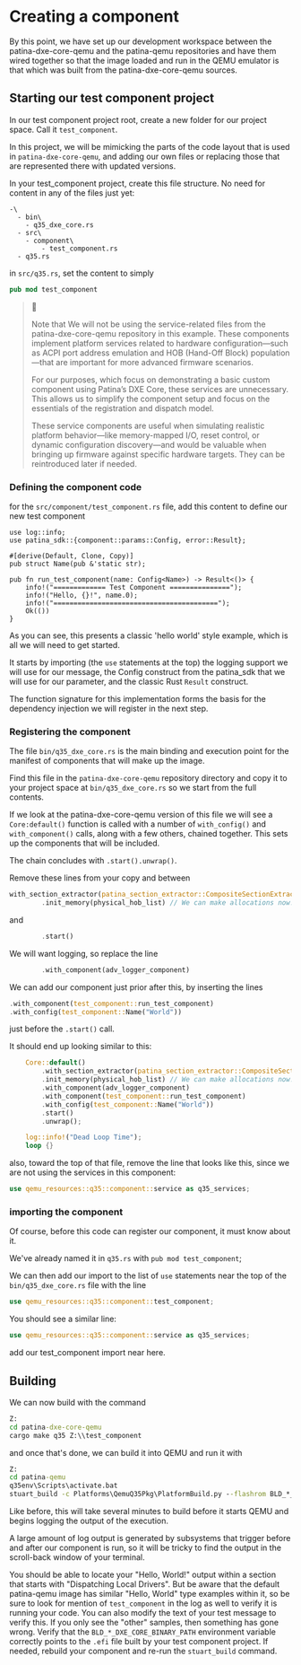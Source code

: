 # Creating a component

By this point, we have set up our development workspace between the patina-dxe-core-qemu and the patina-qemu repositories and have them wired together so that the image loaded and run in the QEMU emulator is that which was built from the patina-dxe-core-qemu sources.

## Starting our test component project
In our test component project root, create a new folder for our project space. Call it `test_component`.

In this project, we will be mimicking the parts of the code layout that is used in `patina-dxe-core-qemu`, and adding our own files or replacing those that are represented there with updated versions.  

In your test_component project, create this file structure.  No need for content in any of the files just yet:

```
-\
  - bin\
    - q35_dxe_core.rs
  - src\
    - component\
        - test_component.rs
  - q35.rs  
```  
in `src/q35.rs`, set the content to simply
```rust
pub mod test_component
```


> 👀
>
> Note that We will not be using the service-related files from the patina-dxe-core-qemu repository in this example. These components implement platform services related to hardware configuration—such as ACPI port address emulation and HOB (Hand-Off Block) population—that are important for more advanced firmware scenarios.
>
> For our purposes, which focus on demonstrating a basic custom component using Patina’s DXE Core, these services are unnecessary. This allows us to simplify the component setup and focus on the essentials of the registration and dispatch model.
>
> These service components are useful when simulating realistic platform behavior—like memory-mapped I/O, reset control, or dynamic configuration discovery—and would be valuable when bringing up firmware against specific hardware targets. They can be reintroduced later if needed.


### Defining the component code

for the `src/component/test_component.rs` file, add this content to define our new test component

```
use log::info;
use patina_sdk::{component::params::Config, error::Result};

#[derive(Default, Clone, Copy)]
pub struct Name(pub &'static str);

pub fn run_test_component(name: Config<Name>) -> Result<()> {
    info!("============= Test Component ===============");
    info!("Hello, {}!", name.0);
    info!("=========================================");
    Ok(())
}
```
As you can see, this presents a classic 'hello world' style example, which is all we will need to get started.

It starts by importing (the `use` statements at the top) the logging support we will use for our message, the Config construct from the patina_sdk that we will use for our parameter, and the classic Rust `Result` construct.

The function signature for this implementation forms the basis for the dependency injection we will register in the next step.

### Registering the component

The file `bin/q35_dxe_core.rs` is the main binding and execution point for the manifest of components that will make up the image.

Find this file in the `patina-dxe-core-qemu` repository directory and copy it to your project space at `bin/q35_dxe_core.rs` so we start from the full contents.

If we look at the patina-dxe-core-qemu version of this file we will see a `Core:default()` function is called with a number of `with_config()` and `with_component()` calls, along with a few others, chained together. This sets up the components that will be included.

The chain concludes with `.start().unwrap()`.  

Remove these lines from your copy and between 
```rust
with_section_extractor(patina_section_extractor::CompositeSectionExtractor::default())
        .init_memory(physical_hob_list) // We can make allocations now!
``` 
and
```rust
        .start()
```        

We will want logging, so replace the line
```rust
        .with_component(adv_logger_component)
``` 

We can add our component just prior after this, by inserting the lines
```rust
.with_component(test_component::run_test_component)
.with_config(test_component::Name("World"))
```
just before the `.start()` call.

It should end up looking similar to this:

```rust
    Core::default()
        .with_section_extractor(patina_section_extractor::CompositeSectionExtractor::default())
        .init_memory(physical_hob_list) // We can make allocations now!
        .with_component(adv_logger_component)
        .with_component(test_component::run_test_component)
        .with_config(test_component::Name("World"))
        .start()
        .unwrap();

    log::info!("Dead Loop Time");
    loop {}

```

also, toward the top of that file, remove the line that looks like this, since we are not using the services in this component:

```rust
use qemu_resources::q35::component::service as q35_services;
```



### importing the component
Of course, before this code can register our component, it must know about it.

We've already named it in `q35.rs` with `pub mod test_component`;

We can then add our import to the list of `use` statements near the top of the `bin/q35_dxe_core.rs` file with the line
```rust
use qemu_resources::q35::component::test_component;
```
You should see a similar line:
```rust
use qemu_resources::q35::component::service as q35_services;
```
add our test_component import near here.


## Building 
We can now build with the command 
```cmd
Z:
cd patina-dxe-core-qemu
cargo make q35 Z:\\test_component
```
and once that's done, we can build it into QEMU and run it with

```cmd
Z:
cd patina-qemu
q35env\Scripts\activate.bat
stuart_build -c Platforms\QemuQ35Pkg\PlatformBuild.py --flashrom BLD_*_DXE_CORE_BINARY_PATH="Z:\patina-dxe-core-qemu\target\x86_64-unknown-uefi"
```
Like before, this will take several minutes to build before it starts QEMU and begins logging the output of the execution.  

A large amount of log output is generated by subsystems that trigger before and after our component is run, so it will be tricky to find the output in the scroll-back window of your terminal. 

You should be able to locate your "Hello, World!" output within a section that starts with "Dispatching Local Drivers".  But be aware that the default patina-qemu image has similar "Hello, World" type examples within it, so be sure to look for mention of `test_component` in the log as well to verify it is running your code.  You can also modify the text of your test message to verify this.  If you only see the "other" samples, then something has gone wrong.  Verify that the `BLD_*_DXE_CORE_BINARY_PATH` environment variable correctly points to the `.efi` file built by your test component project. If needed, rebuild your component and re-run the `stuart_build` command.
